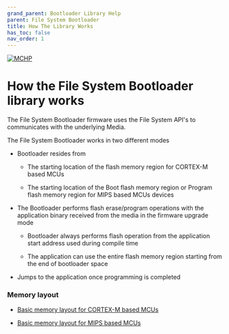 ```yaml
---
grand_parent: Bootloader Library Help
parent: File System Bootloader
title: How The Library Works
has_toc: false
nav_order: 1
---
```


[![MCHP](https://www.microchip.com/ResourcePackages/Microchip/assets/dist/images/logo.png)](https://www.microchip.com)

# How the File System Bootloader library works

The File System Bootloader firmware uses the File System API's to communicates with the underlying Media.

The File System Bootloader works in two different modes

- Bootloader resides from
    - The starting location of the flash memory region for CORTEX-M based MCUs

    - The starting location of the Boot flash memory region or Program flash memory region for MIPS based MCUs devices

- The Bootloader performs flash erase/program operations with the application binary received from the media in the firmware upgrade mode
    - Bootloader always performs flash operation from the application start address used during compile time

    - The application can use the entire flash memory region starting from the end of bootloader space

- Jumps to the application once programming is completed

### Memory layout

- [Basic memory layout for CORTEX-M based MCUs](../../../arm/docs/arm_bootloader_memory_layout_basic.md)

- [Basic memory layout for MIPS based MCUs](../../../mips/docs/mips_bootloader_memory_layout_basic.md)
